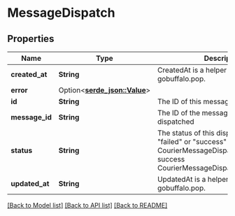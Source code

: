 # MessageDispatch

## Properties

Name | Type | Description | Notes
------------ | ------------- | ------------- | -------------
**created_at** | **String** | CreatedAt is a helper struct field for gobuffalo.pop. | 
**error** | Option<[**serde_json::Value**](.md)> |  | [optional]
**id** | **String** | The ID of this message dispatch | 
**message_id** | **String** | The ID of the message being dispatched | 
**status** | **String** | The status of this dispatch Either \"failed\" or \"success\" failed CourierMessageDispatchStatusFailed success CourierMessageDispatchStatusSuccess | 
**updated_at** | **String** | UpdatedAt is a helper struct field for gobuffalo.pop. | 

[[Back to Model list]](../README.md#documentation-for-models) [[Back to API list]](../README.md#documentation-for-api-endpoints) [[Back to README]](../README.md)


